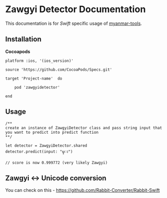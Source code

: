 # Zawgyi Detector Documentation

This documentation is for *Swift* specific usage of [myanmar-tools](https://github.com/google/myanmar-tools).

## Installation

**Cocoapods**

``` 
platform :ios, '(ios_version)'

source 'https://github.com/CocoaPods/Specs.git'

target 'Project-name'  do

	pod 'zawgyidetector' 

end 
```

## Usage

```
/**
create an instance of ZawgyiDetector class and pass string input that 
you want to predict into predict function
**/

let detector = ZawgyiDetector.shared
detector.predict(input: "မ္း")

// score is now 0.999772 (very likely Zawgyi)
```

## Zawgyi <-> Unicode conversion

You can check on this - https://github.com/Rabbit-Converter/Rabbit-Swift


